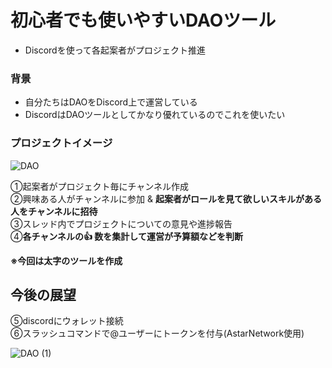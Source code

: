 # 初心者でも使いやすいDAOツール
- Discordを使って各起案者がプロジェクト推進

### 背景
- 自分たちはDAOをDiscord上で運営している
- DiscordはDAOツールとしてかなり優れているのでこれを使いたい

### プロジェクトイメージ
![DAO](https://user-images.githubusercontent.com/20737362/226179119-417f9300-8063-49dc-9176-0c2120dd66db.jpg)

①起案者がプロジェクト毎にチャンネル作成  
②興味ある人がチャンネルに参加 & **起案者がロールを見て欲しいスキルがある人をチャンネルに招待**  
③スレッド内でプロジェクトについての意見や進捗報告  
④**各チャンネルの👍 数を集計して運営が予算額などを判断**  

**※今回は太字のツールを作成**    

## 今後の展望  
⑤discordにウォレット接続  
⑥スラッシュコマンドで@ユーザーにトークンを付与(AstarNetwork使用)  

![DAO (1)](https://user-images.githubusercontent.com/20737362/226179726-17b26eef-2964-47d5-9b1c-c0c44a10cb21.jpg)
